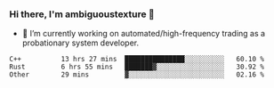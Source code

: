### Hi there, I'm ambiguoustexture 👋

<!--
**ambiguoustexture/ambiguoustexture** is a ✨ _special_ ✨ repository because its `README.md` (this file) appears on your GitHub profile.

Here are some ideas to get you started:
-->
- 🔭 I’m currently working on automated/high-frequency trading as a probationary system developer.
<!--START_SECTION:waka-->

```text
C++          13 hrs 27 mins  ███████████████░░░░░░░░░░   60.10 %
Rust         6 hrs 55 mins   ███████▓░░░░░░░░░░░░░░░░░   30.92 %
Other        29 mins         ▓░░░░░░░░░░░░░░░░░░░░░░░░   02.16 %
```

<!--END_SECTION:waka-->
